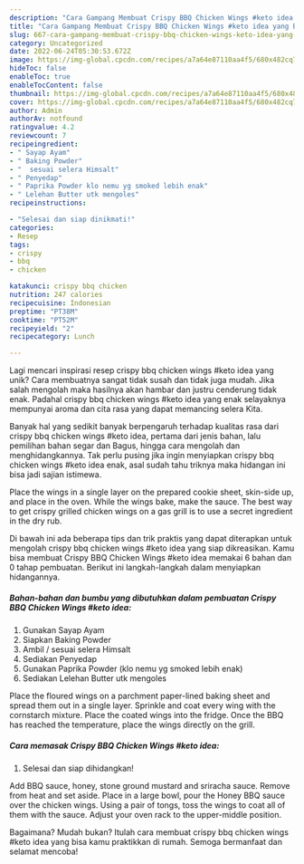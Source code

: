 ```yaml
---
description: "Cara Gampang Membuat Crispy BBQ Chicken Wings #keto idea yang Bisa Manjain Lidah"
title: "Cara Gampang Membuat Crispy BBQ Chicken Wings #keto idea yang Bisa Manjain Lidah"
slug: 667-cara-gampang-membuat-crispy-bbq-chicken-wings-keto-idea-yang-bisa-manjain-lidah
category: Uncategorized
date: 2022-06-24T05:30:53.672Z
image: https://img-global.cpcdn.com/recipes/a7a64e87110aa4f5/680x482cq70/crispy-bbq-chicken-wings-keto-idea-foto-resep-utama.jpg
hideToc: false
enableToc: true
enableTocContent: false
thumbnail: https://img-global.cpcdn.com/recipes/a7a64e87110aa4f5/680x482cq70/crispy-bbq-chicken-wings-keto-idea-foto-resep-utama.jpg
cover: https://img-global.cpcdn.com/recipes/a7a64e87110aa4f5/680x482cq70/crispy-bbq-chicken-wings-keto-idea-foto-resep-utama.jpg
author: Admin
authorAv: notfound
ratingvalue: 4.2
reviewcount: 7
recipeingredient:
- " Sayap Ayam"
- " Baking Powder"
- "  sesuai selera Himsalt"
- " Penyedap"
- " Paprika Powder klo nemu yg smoked lebih enak"
- " Lelehan Butter utk mengoles"
recipeinstructions:

- "Selesai dan siap dinikmati!"
categories:
- Resep
tags:
- crispy
- bbq
- chicken

katakunci: crispy bbq chicken 
nutrition: 247 calories
recipecuisine: Indonesian
preptime: "PT38M"
cooktime: "PT52M"
recipeyield: "2"
recipecategory: Lunch

---
```





Lagi mencari inspirasi resep crispy bbq chicken wings #keto idea yang unik? Cara membuatnya sangat tidak susah dan tidak juga mudah. Jika salah mengolah maka hasilnya akan hambar dan justru cenderung tidak enak. Padahal crispy bbq chicken wings #keto idea yang enak selayaknya mempunyai aroma dan cita rasa yang dapat memancing selera Kita.





Banyak hal yang sedikit banyak berpengaruh terhadap kualitas rasa dari crispy bbq chicken wings #keto idea, pertama dari jenis bahan, lalu pemilihan bahan segar dan Bagus, hingga cara mengolah dan menghidangkannya. Tak perlu pusing jika ingin menyiapkan crispy bbq chicken wings #keto idea enak,      asal sudah tahu triknya maka hidangan ini bisa jadi sajian istimewa.














Place the wings in a single layer on the prepared cookie sheet, skin-side up, and place in the oven. While the wings bake, make the sauce. The best way to get crispy grilled chicken wings on a gas grill is to use a secret ingredient in the dry rub.






Di bawah ini ada beberapa tips dan trik praktis yang dapat diterapkan untuk mengolah crispy bbq chicken wings #keto idea yang siap dikreasikan. Kamu bisa membuat Crispy BBQ Chicken Wings #keto idea memakai 6 bahan dan 0 tahap pembuatan. Berikut ini langkah-langkah dalam menyiapkan hidangannya.

<!--inarticleads1-->

##### Bahan-bahan dan bumbu yang dibutuhkan dalam pembuatan Crispy BBQ Chicken Wings #keto idea:

1. Gunakan  Sayap Ayam
1. Siapkan  Baking Powder
1. Ambil  / sesuai selera Himsalt
1. Sediakan  Penyedap
1. Gunakan  Paprika Powder (klo nemu yg smoked lebih enak)
1. Sediakan  Lelehan Butter utk mengoles


Place the floured wings on a parchment paper-lined baking sheet and spread them out in a single layer. Sprinkle and coat every wing with the cornstarch mixture. Place the coated wings into the fridge. Once the BBQ has reached the temperature, place the wings directly on the grill. 

<!--inarticleads2-->

##### Cara memasak Crispy BBQ Chicken Wings #keto idea:


1. Selesai dan siap dihidangkan!

Add BBQ sauce, honey, stone ground mustard and sriracha sauce. Remove from heat and set aside. Place in a large bowl, pour the Honey BBQ sauce over the chicken wings. Using a pair of tongs, toss the wings to coat all of them with the sauce. Adjust your oven rack to the upper-middle position. 

Bagaimana? Mudah bukan? Itulah cara membuat crispy bbq chicken wings #keto idea yang bisa kamu praktikkan di rumah. Semoga bermanfaat dan selamat mencoba!
